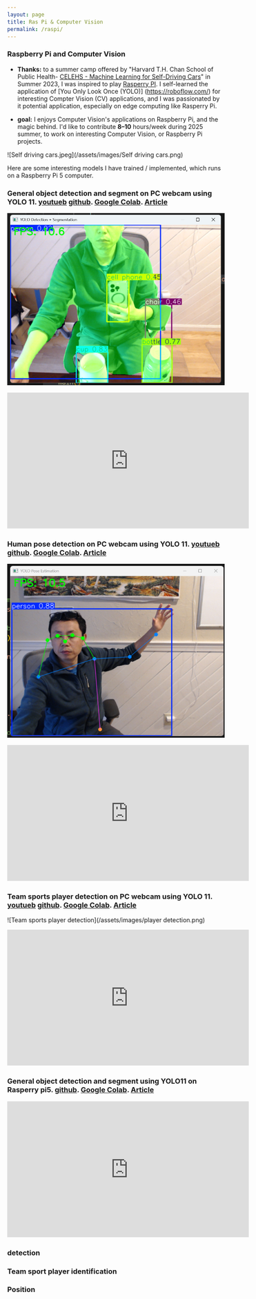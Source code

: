 ```yaml
---
layout: page
title: Ras Pi & Computer Vision
permalink: /raspi/
---
```


### Raspberry Pi and Computer Vision   
- **Thanks:** to a summer camp offered by "Harvard T.H. Chan School of Public Health- [CELEHS - Machine Learning for Self-Driving Cars](https://dbmi.hms.harvard.edu/news/data-science-action-self-driving-cars)" in Summer 2023, I was inspired to play [Rasperry PI](https://www.raspberrypi.com/). I self-learned the application of [You Only Look Once (YOLO)] (https://roboflow.com/) for interesting Compter Vision (CV) applications, and I was passionated by it potential application, especially on edge computing like Rasperry Pi.
  
- **goal:** I enjoys Computer Vision's applications on Raspberry Pi, and the magic behind. I'd like to contribute **8–10** hours/week during 2025 summer, to work on interesting Computer Vision, or Raspberry Pi projects.  


  
![Self driving cars.jpeg](/assets/images/Self driving cars.png)

Here are some interesting models I have trained / implemented, which runs on a Raspberry Pi 5 computer. 

###  General object detection and segment on PC webcam using YOLO 11. [youtueb](https://youtube.com) [github](https://link.com). [Google Colab](link). [Article](link)
![Detect and segment using Yolo11](/assets/images/detection_n_seg.png)
<!-- Approach 1: HTML iframe embed (works on GitHub Pages, many static-site generators) -->
<iframe width="560" height="315"
    src="https://www.youtube.com/embed/B8v285BJ8Yk"
    title="YouTube video player"
    frameborder="0"
    allow="accelerometer; autoplay; clipboard-write; encrypted-media; gyroscope; picture-in-picture"
    allowfullscreen>
</iframe>


###  Human pose detection on PC webcam using YOLO 11. [youtueb](https://youtube.com) [github](https://link.com). [Google Colab](link). [Article](link)
![Human pose detection](/assets/images/pose.png)
<!-- Approach 1: HTML iframe embed (works on GitHub Pages, many static-site generators) -->
<iframe width="560" height="315"
    src="https://www.youtube.com/embed/gTot400iD9s"
    title="YouTube video player"
    frameborder="0"
    allow="accelerometer; autoplay; clipboard-write; encrypted-media; gyroscope; picture-in-picture"
    allowfullscreen>
</iframe>


###  Team sports player detection on PC webcam using YOLO 11. [youtueb](https://youtube.com) [github](https://link.com). [Google Colab](link). [Article](link)
![Team sports player detection](/assets/images/player detection.png)
<!-- Approach 1: HTML iframe embed (works on GitHub Pages, many static-site generators) -->
<iframe width="560" height="315"
    src="https://www.youtube.com/embed/neBZ6huolkg"
    title="YouTube video player"
    frameborder="0"
    allow="accelerometer; autoplay; clipboard-write; encrypted-media; gyroscope; picture-in-picture"
    allowfullscreen>
</iframe>


###  General object detection and segment using YOLO11 on Rasperry pi5. [github](https://link.com). [Google Colab](link). [Article](link)
<!-- Approach 1: HTML iframe embed (works on GitHub Pages, many static-site generators) -->
<iframe width="560" height="315"
    src="https://www.youtube.com/embed/dQw4w9WgXcQ"
    title="YouTube video player"
    frameborder="0"
    allow="accelerometer; autoplay; clipboard-write; encrypted-media; gyroscope; picture-in-picture"
    allowfullscreen>
</iframe>

###  detection   

###  Team sport player identification 

###  Position

